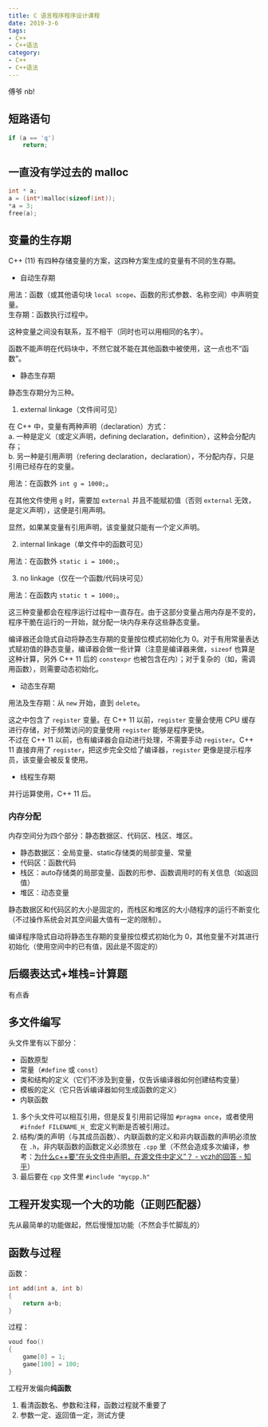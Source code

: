 ```yaml
---
title: C 语言程序程序设计课程
date: 2019-3-6
tags:
- C++
- C++语法
category:
- C++
- C++语法
---
```


傅爷 nb!

## 短路语句

```c++
if (a == 'q')
    return;
```

## 一直没有学过去的 malloc

```c++
int * a;
a = (int*)malloc(sizeof(int));
*a = 3;
free(a);
```

## 变量的生存期

C++ (11) 有四种存储变量的方案，这四种方案生成的变量有不同的生存期。

* 自动生存期

用法：函数（或其他语句块 `local scope`、函数的形式参数、名称空间）中声明变量。  
生存期：函数执行过程中。

这种变量之间没有联系，互不相干（同时也可以用相同的名字）。

函数不能声明在代码块中，不然它就不能在其他函数中被使用，这一点也不“函数”。

* 静态生存期

静态生存期分为三种。

1. external linkage（文件间可见）

在 C++ 中，变量有两种声明（declaration）方式：  
a. 一种是定义（或定义声明，defining declaration，definition），这种会分配内存；  
b. 另一种是引用声明（refering declaration，declaration），不分配内存，只是引用已经存在的变量。

用法：在函数外 `int g = 1000;`。

在其他文件使用 `g` 时，需要加 `external` 并且不能赋初值（否则 `external` 无效，是定义声明），这便是引用声明。

显然，如果某变量有引用声明，该变量就只能有一个定义声明。

2. internal linkage（单文件中的函数可见）

用法：在函数外 `static i = 1000;`。

3. no linkage（仅在一个函数/代码块可见）

用法：在函数内 `static t = 1000;`。

这三种变量都会在程序运行过程中一直存在。由于这部分变量占用内存是不变的，程序干脆在运行的一开始，就分配一块内存来存这些静态变量。

编译器还会隐式自动将静态生存期的变量按位模式初始化为 0。对于有用常量表达式赋初值的静态变量，编译器会做一些计算（注意是编译器来做，`sizeof` 也算是这种计算，另外 C++ 11 后的 `constexpr` 也被包含在内）；对于复杂的（如，需调用函数），则需要动态初始化。

* 动态生存期

用法及生存期：从 `new` 开始，直到 `delete`。

这之中包含了 `register` 变量。在 C++ 11 以前，`register` 变量会使用 CPU 缓存进行存储，对于频繁访问的变量使用 `register` 能够是程序更快。  
不过在 C++ 11 以前，也有编译器会自动进行处理，不需要手动 `register`。C++ 11 直接弃用了 `register`，把这步完全交给了编译器，`register` 更像是提示程序员，该变量会被反复使用。

* 线程生存期

并行运算使用，C++ 11 后。

### 内存分配

内存空间分为四个部分：静态数据区、代码区、栈区、堆区。

* 静态数据区：全局变量、static存储类的局部变量、常量
* 代码区：函数代码
* 栈区：auto存储类的局部变量、函数的形参、函数调用时的有关信息（如返回值）
* 堆区：动态变量

静态数据区和代码区的大小是固定的，而栈区和堆区的大小随程序的运行不断变化（不过操作系统会对其空间最大值有一定的限制）。

编译程序隐式自动将静态生存期的变量按位模式初始化为 0，其他变量不对其进行初始化（使用空间中的已有值，因此是不固定的）

## 后缀表达式+堆栈=计算题

有点香

## 多文件编写

头文件里有以下部分：

* 函数原型
* 常量（`#define` 或 `const`）
* 类和结构的定义（它们不涉及到变量，仅告诉编译器如何创建结构变量）
* 模板的定义（它只告诉编译器如何生成函数的定义）
* 内联函数

1. 多个头文件可以相互引用，但是反复引用前记得加 `#pragma once`，或者使用 `#ifndef FILENAME_H_` 宏定义判断是否被引用过。
2. 结构/类的声明（与其成员函数）、内联函数的定义和非内联函数的声明必须放在 `.h`，非内联函数的函数定义必须放在 `.cpp` 里（不然会造成多次编译，参考：[为什么c++要“在头文件中声明，在源文件中定义”？ - vczh的回答 - 知乎](
https://www.zhihu.com/question/58547318/answer/157433980)）
3. 最后要在 `cpp` 文件里 `#include "mycpp.h"`


## 工程开发实现一个大的功能（正则匹配器）

先从最简单的功能做起，然后慢慢加功能（不然会手忙脚乱的）

## 函数与过程

函数：

```c++
int add(int a, int b)
{
    return a+b;
}
```

过程：

```c++
voud foo()
{
    game[0] = 1;
    game[100] = 100;
}
```

工程开发偏向**纯函数**

1. 看清函数名、参数和注释，函数过程就不重要了
1. 参数一定、返回值一定，测试方便
